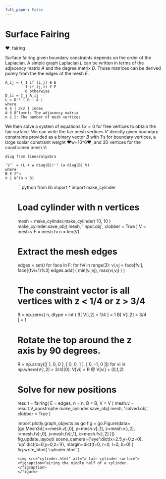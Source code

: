 ```yaml
---
full_paper: False
---
```

# Surface Fairing
❤: fairing

Surface fairing given boundary constraints depends on the order of the Laplacian. A simple <span class="def">graph Laplacian $L$</span> can be written in terms of the adjacency matrix $A$ and the <span class="def">degree matrix $D$</span>. Those matrices can be derived purely from the <span class="def">the edges of the mesh $E$</span>.
```iheartla
A_ij = { 1 if (i,j) ∈ E
         1 if (j,i) ∈ E
         0 otherwise
D_ii = ∑_j A_ij
L = D⁻¹ ( D - A )
where
E ∈ { ℤ×ℤ } index
A ∈ ℝ^(n×n): The adjacency matrix
n ∈ ℤ: The number of mesh vertices
```

We then solve a system of equations $Lx = 0$ for free vertices to obtain the fair surface. We can write <span class="def">the fair mesh vertices $V'$</span> directly given <span class="def">boundary constraints provided as a binary vector $B$ with 1's for boundary vertices</span>, a large scalar <span class="def:w">constraint weight</span> ❤w=10^6❤, and <span class="def">3D vertices for the constrained mesh $V$</span>:
```iheartla
diag from linearalgebra

`V'` = (L + w diag(B))⁻¹ (w diag(B) V)
where
B ∈ ℤ^n
V ∈ ℝ^(n × 3)
```

<figure>
```python
from lib import *
import make_cylinder

# Load cylinder with n vertices
mesh = make_cylinder.make_cylinder( 10, 10 )
make_cylinder.save_obj( mesh, 'input.obj', clobber = True )
V = mesh.v
F = mesh.fv
n = len(V)

# Extract the mesh edges
edges = set()
for face in F:
    for fvi in range(3):
        vi,vj = face[fvi], face[(fvi+1)%3]
        edges.add( ( min(vi,vj), max(vi,vj) ) )

# The constraint vector is all vertices with z < 1/4 or z > 3/4
B = np.zeros( n, dtype = int )
B[ V[:,2] < 1/4 ] = 1
B[ V[:,2] > 3/4 ] = 1

# Rotate the top around the z axis by 90 degrees.
R = np.array([[ 1, 0, 0 ],
              [ 0, 0, 1 ],
              [ 0, -1, 0 ]])
for vi in np.where(V[:,2] > 3/4)[0]: V[vi] = R @ V[vi] + (0,1,2)

# Solve for new positions
result = fairing( E = edges, n = n, B = B, V = V )
mesh.v = result.V_apostrophe
make_cylinder.save_obj( mesh, 'solved.obj', clobber = True )

import plotly.graph_objects as go
fig = go.Figure(data=[go.Mesh3d(
    x=mesh.v[:,0], y=mesh.v[:,1], z=mesh.v[:,2],
    i=mesh.fv[:,0], j=mesh.fv[:,1], k=mesh.fv[:,2]
    )])
fig.update_layout( scene_camera={'eye':dict(x=2.5,y=0,z=0), 'up':dict(x=0,y=0,z=1)}, margin=dict(t=0, r=0, l=0, b=0) )
fig.write_html( 'cylinder.html' )
```
<img src="cylinder.html" alt="a fair cylinder surface">
<figcaption>Fairing the middle half of a cylinder.</figcaption>
</figure>
